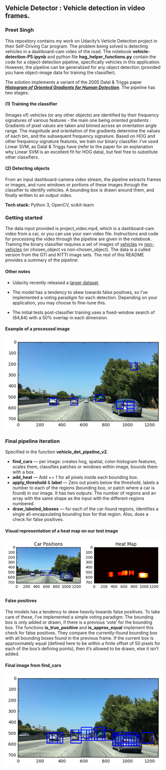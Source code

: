 ## Vehicle Detector : Vehicle detection in video frames. 
### Preet Singh
This repository contains my work on Udacity’s Vehicle Detection project in their Self-Driving Car program. The problem being solved is detecting vehicles in a dashboard-cam video of the road. The notebook **vehicle-detection-P5.ipynb** and python file **hog_helper_functions.py** contain the code for a object-detection pipeline, specifically vehicles in this application. However, the pipeline can be generalized for any object detection (provided you have object-image data for training the classifier). 

The solution implements a variant of the 2005 Dalal & Triggs paper [***Histogram of Oriented Gradients for Human Detection***](http://lear.inrialpes.fr/people/triggs/pubs/Dalal-cvpr05.pdf). The pipeline has two stages:

#### (1) Training the classifier
(Images of) vehicles (or any other objects) are identified by their frequency signatures of various features - 
the main one being _oriented gradients_ : Gradients of pixel values are taken and binned across an orientation angle range. The magnitude and orientation of the gradients determine the values of each bin, and the subsequent frequency signature. Based on HOG and other frequency-signature features, we train our binary classifier. I’ve used Linear SVM, as Dalal & Triggs have (refer to the paper for an explanation why Linear SVM is an excellent fit for HOG data), but feel free to substitute other classifiers. 

#### (2) Detecting objects
From an input dashboard-camera video stream, the pipeline extracts frames or images, and runs windows or portions of these images through the classifier to identify vehicles. A bounding box is drawn around them, and finally written to an output video.  

**Tech stack:** Python 3, OpenCV, scikit-learn

### Getting started
The data input provided is project_video.mp4, which is a dashboard-cam video from a car, or you can use your own video file. Instructions and code for processing the video through the pipeline are given in the notebook. Training the binary classifier requires a set of images of [vehicles](https://s3.amazonaws.com/udacity-sdc/Vehicle_Tracking/vehicles.zip) vs [non-vehicles](https://s3.amazonaws.com/udacity-sdc/Vehicle_Tracking/non-vehicles.zip) (or chosen_object vs non-chosen_object). The data is a culled version from the GTI and KITTI image sets. The rest of this README provides a summary of the pipeline:


#### Other notes
* Udacity recently released a [larger dataset](https://github.com/udacity/self-driving-car/tree/master/annotations).

* The model has a tendency to skew towards false positives, so I’ve implemented a voting paradigm for each detection. Depending on your application, you may choose to fine-tune this. 

* The initial tests post-classifier training uses a fixed-window search of (64,64) with a 50% overlap in each dimension. 

#### Example of a processed image
![classifier](images/test_img_classifier.png)



### Final pipeline iteration 
Specified in the function **vehicle_det_pipeline_v2**. 

* **find_cars** — per image: creates hog, spatial, color-histogram features, scales them, classifies patches or windows within image, bounds them with a box. 
* **add_heat** — Add += 1 for all pixels inside each bounding box.
* **apply_threshold** & **label** — Zero out pixels below the threshold, labels a number to each of the regions (bounding box, or patch where a car is found) in our image. It has two outputs: The number of regions and an array with the same shape as the input with the different regions numbered.
* **draw_labeled_bboxes** — for each of the car-found regions, identifies a single all-encapsulating bounding box for that region. Also, does a check for false positives.



#### Visual representation of a heat map on our test image

![heatmap](images/car_img2heatmap.png)




#### False positives 
The models has a tendency to skew heavily towards false positives. To take care of these, I’ve implemented a simple voting paradigm: The bounding box is only added or drawn, if there is a previous ‘vote’ for the bounding box. The functions **is_true_positive** and **is_approx_equal** implement this check for false positives. They compare the currently-found bounding box with all bounding boxes found in the previous frame. If the current box is approximately equal (defined here to be within a finite offset of 50 pixels for each of the box’s defining points), then it’s allowed to be drawn, else it isn’t added. 

#### Final image from find_cars
![findcars](images/find_cars_test_img.png)
